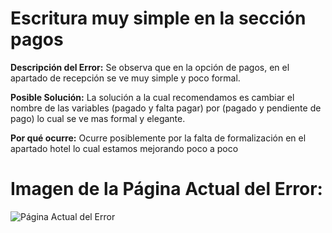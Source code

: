 # Escritura muy simple en la sección pagos

**Descripción del Error:**
Se observa que en la opción de pagos, en el apartado de recepción se ve muy simple y poco formal.

**Posible Solución:**
La solución a la cual recomendamos es cambiar el nombre de las variables (pagado y falta pagar) por (pagado y pendiente de pago) lo cual se ve mas formal y elegante.

**Por qué ocurre:**
Ocurre posiblemente por la falta de formalización en el apartado hotel lo cual estamos mejorando poco a poco

# Imagen de la Página Actual del Error:
![Página Actual del Error](./img/d1.png)